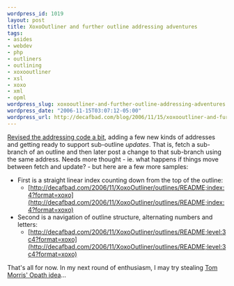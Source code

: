 ```yaml
--- 
wordpress_id: 1019
layout: post
title: XoxoOutliner and further outline addressing adventures
tags: 
- asides
- webdev
- php
- outliners
- outlining
- xoxooutliner
- xsl
- xoxo
- xml
- opml
wordpress_slug: xoxooutliner-and-further-outline-addressing-adventures
wordpress_date: "2006-11-15T03:07:12-05:00"
wordpress_url: http://decafbad.com/blog/2006/11/15/xoxooutliner-and-further-outline-addressing-adventures
---
```

[Revised the addressing code a bit][rev], adding a few new kinds of addresses and getting ready to support sub-outline *updates*.  That is, fetch a sub-branch of an outline and then later post a change to that sub-branch using the same address.  Needs more thought - ie. what happens if things move between fetch and update? - but here are a few more samples:

* First is a straight linear index counting down from the top of the outline:
   * [http://decafbad.com/2006/11/XoxoOutliner/outlines/README;index:4?format=xoxo](http://decafbad.com/2006/11/XoxoOutliner/outlines/README;index:4?format=xoxo)
* Second is a navigation of outline structure, alternating numbers and letters:
   * [http://decafbad.com/2006/11/XoxoOutliner/outlines/README;level:3c4?format=xoxo](http://decafbad.com/2006/11/XoxoOutliner/outlines/README;level:3c4?format=xoxo)

That's all for now.  In my next round of enthusiasm, I may try stealing [Tom Morris' Opath idea][opath]...

[rev]: http://decafbad.com/trac/changeset/779
[opath]: http://blogs.opml.org/tommorris/2006/11/11#opathAToolToPopulariseAConcept
